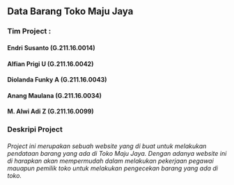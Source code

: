 ## **Data Barang  Toko Maju Jaya**

### Tim Project : 
####               Endri Susanto    (G.211.16.0014)
####               Alfian Prigi U   (G.211.16.0042)
####               Diolanda Funky A (G.211.16.0043)
####               Anang Maulana    (G.211.16.0034)
####               M. Alwi Adi Z    (G.211.16.0099)

### Deskripi Project
###### Project ini merupakan sebuah website yang di buat untuk melakukan pendataan barang yang ada di Toko Maju Jaya. Dengan adanya website ini di harapkan akan mempermudah dalam melakukan pekerjaan pegawai mauapun pemilik toko untuk melakukan pengecekan barang yang ada di toko.
